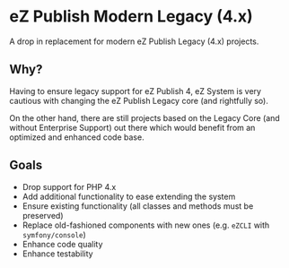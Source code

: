 # eZ Publish Modern Legacy (4.x)

A drop in replacement for modern eZ Publish Legacy (4.x) projects.

## Why?

Having to ensure legacy support for eZ Publish 4, eZ System is very cautious
with changing the eZ Publish Legacy core (and rightfully so).

On the other hand, there are still projects based on the Legacy Core (and 
without Enterprise Support) out there which would benefit from an optimized
and enhanced code base.

## Goals

- Drop support for PHP 4.x
- Add additional functionality to ease extending the system
- Ensure existing functionality (all classes and methods must be preserved)
- Replace old-fashioned components with new ones (e.g. `eZCLI` with `symfony/console`) 
- Enhance code quality
- Enhance testability
